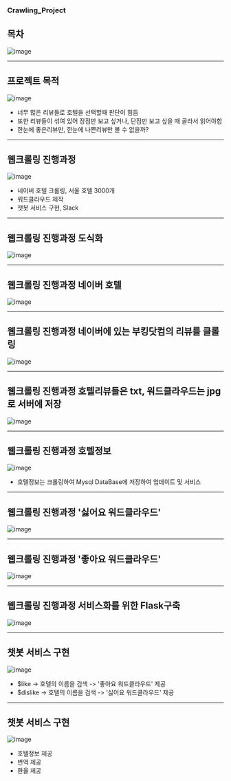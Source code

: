 ### Crawling_Project
## 목차
![image](https://user-images.githubusercontent.com/79970424/126070640-f4e218ae-db73-4bf6-96b3-94bbededa357.png)

---
## 프로젝트 목적
![image](https://user-images.githubusercontent.com/79970424/126070646-180f679b-8b96-4e7f-a5d0-52ac3a47eecb.png)
- 너무 많은 리뷰들로 호텔을 선택할때 판단이 힘듬
- 또한 리뷰들이 섞여 있어 장점만 보고 싶거나, 단점만 보고 싶을 때 골라서 읽어야함
- 한눈에 좋은리뷰만, 한눈에 나쁜리뷰만 볼 수 없을까?
---
## 웹크롤링 진행과정
![image](https://user-images.githubusercontent.com/79970424/126070648-a4b86a62-6658-4fb8-9098-49a2fa658cf6.png)
- 네이버 호텔 크롤링, 서울 호텔 3000개
- 워드클라우드 제작
- 챗봇 서비스 구현, Slack
---
## 웹크롤링 진행과정 도식화
![image](https://user-images.githubusercontent.com/79970424/126070649-7f76c60e-758b-4358-b1c5-3d5a88677540.png)

---
## 웹크롤링 진행과정 네이버 호텔
![image](https://user-images.githubusercontent.com/79970424/126070650-20197f72-e458-432b-b914-08017d0f41ac.png)

---
## 웹크롤링 진행과정 네이버에 있는 부킹닷컴의 리뷰를 클롤링
![image](https://user-images.githubusercontent.com/79970424/126070654-d1dfe28a-d19d-4680-9b58-eb81923d8d00.png)

---
## 웹크롤링 진행과정 호텔리뷰들은 txt, 워드클라우드는 jpg로 서버에 저장
![image](https://user-images.githubusercontent.com/79970424/126070658-34d7e07c-e3a8-4906-9eba-b6a140478020.png)

---
## 웹크롤링 진행과정 호텔정보
![image](https://user-images.githubusercontent.com/79970424/126070660-42d0fe36-1927-44b2-89d9-f56331516315.png)
- 호텔정보는 크롤링하여 Mysql DataBase에 저장하여 업데이트 및 서비스
---
## 웹크롤링 진행과정 '싫어요 워드클라우드'
![image](https://user-images.githubusercontent.com/79970424/126070663-c2e5d69e-9f11-4383-bed5-d6e126020b38.png)

---
## 웹크롤링 진행과정 '좋아요 워드클라우드'
![image](https://user-images.githubusercontent.com/79970424/126070667-97555f16-7b26-4368-b816-211b03d927ae.png)

---
## 웹크롤링 진행과정 서비스화를 위한 Flask구축
![image](https://user-images.githubusercontent.com/79970424/126070669-1cbcb70a-1560-4bda-b1eb-89b811a8511f.png)

---
## 챗봇 서비스 구현
![image](https://user-images.githubusercontent.com/79970424/126070675-6c2255e7-cd6b-4cbf-b955-78163031b275.png)
- $like -> 호텔의 이름을 검색 -> '좋아요 워드클라우드' 제공
- $dislike -> 호텔의 이름을 검색 -> '싫어요 워드클라우드' 제공

---
## 챗봇 서비스 구현
![image](https://user-images.githubusercontent.com/79970424/126070676-8c56b31e-e301-4792-b32e-e53cc3dfa809.png)
- 호텔정보 제공
- 번역 제공
- 환율 제공
